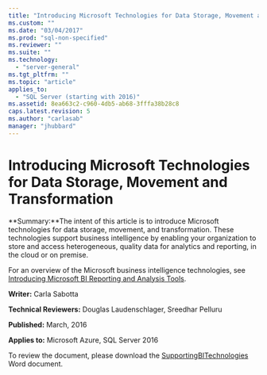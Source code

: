```yaml
---
title: "Introducing Microsoft Technologies for Data Storage, Movement and Transformation | Microsoft Docs"
ms.custom: ""
ms.date: "03/04/2017"
ms.prod: "sql-non-specified"
ms.reviewer: ""
ms.suite: ""
ms.technology: 
  - "server-general"
ms.tgt_pltfrm: ""
ms.topic: "article"
applies_to: 
  - "SQL Server (starting with 2016)"
ms.assetid: 8ea663c2-c960-4db5-ab68-3fffa38b28c8
caps.latest.revision: 5
ms.author: "carlasab"
manager: "jhubbard"
---
```

# Introducing Microsoft Technologies for Data Storage, Movement and Transformation
**Summary:**The intent of this article is to introduce Microsoft technologies for data storage, movement, and transformation. These technologies support business intelligence by enabling your organization to store and access heterogeneous, quality data for analytics and reporting, in the cloud or on premise.  
  
For an overview of the Microsoft business intelligence technologies, see [Introducing Microsoft BI Reporting and Analysis Tools](https://msdn.microsoft.com/en-us/library/dn655131.aspx).  
  
**Writer:** Carla Sabotta  
  
**Technical Reviewers:** Douglas Laudenschlager, Sreedhar Pelluru  
  
**Published:** March, 2016  
  
**Applies to:** Microsoft Azure, SQL Server 2016  
  
To review the document, please download the [SupportingBITechnologies](http://download.microsoft.com/download/D/2/0/D20E1C5F-72EA-4505-9F26-FEF9550EFD44/SupportingBITechnologies.docx) Word document.  
  
